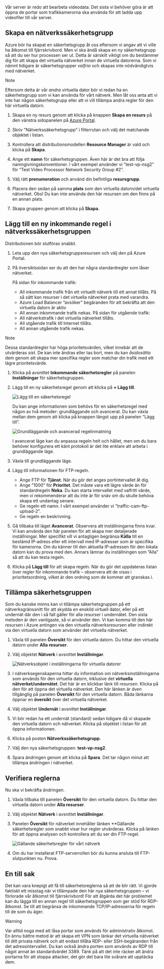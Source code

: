 Vår server är redo att bearbeta videodata. Det sista vi behöver göra är att öppna de portar som trafikkamerorna ska använda för att ladda upp videofiler till vår server. 

## <a name="create-a-network-security-group"></a>Skapa en nätverkssäkerhetsgrupp

Azure bör ha skapat en säkerhetsgrupp åt oss eftersom vi angav att vi ville ha åtkomst till fjärrskrivbord. Men vi ska ändå skapa en ny säkerhetsgrupp så att du ser hur processen ser ut. Detta är särskilt viktigt om du bestämmer dig för att skapa det virtuella nätverket _innan_ de virtuella datorerna. Som vi nämnt tidigare är säkerhetsgrupper _valfria_ och skapas inte nödvändigtvis med nätverket.

> [!NOTE]
> Eftersom detta är vår _andra_ virtuella dator bör vi redan ha en säkerhetsgrupp som vi kan använda för vårt nätverk. Men låt oss anta att vi inte har någon säkerhetsgrupp eller att vi vill tillämpa andra regler för den här virtuella datorn.

1. Skapa en ny resurs genom att klicka på knappen **Skapa en resurs** på den vänstra sidopanelen på [Azure Portal](https://portal.azure.com?azure-portal=true).

1. Skriv ”Nätverkssäkerhetsgrupp” i filterrutan och välj det matchande objektet i listan.

1. Kontrollera att distributionsmodellen **Resource Manager** är vald och klicka på **Skapa**.

1. Ange ett **namn** för säkerhetsgruppen. Även här är det bra att följa namngivningskonventioner. I vårt exempel använder vi ”test-vp-nsg2” för ”Test Video Processor Network Security Group #2”.

1. Välj rätt **prenumeration** och använd din befintliga **resursgrupp**.

1. Placera den sedan på samma **plats** som den virtuella datorn/det virtuella nätverket. Obs! Du kan inte använda den här resursen om den finns på en annan plats.

1. Skapa gruppen genom att klicka på **Skapa**.

## <a name="add-a-new-inbound-rule-to-our-network-security-group"></a>Lägg till en ny inkommande regel i nätverkssäkerhetsgruppen

Distributionen bör slutföras snabbt.

1. Leta upp den nya säkerhetsgruppsresursen och välj den på Azure Portal.

1. På översiktssidan ser du att den har några standardregler som låser nätverket.

    På sidan för inkommande trafik:

    - All inkommande trafik från ett virtuellt nätverk till ett annat tillåts. På så sätt kan resurser i det virtuella nätverket prata med varandra.
    - Azure Load Balancer ”avsöker” begäranden för att bekräfta att den virtuella datorn är aktiv
    - All annan inkommande trafik nekas.
    På sidan för utgående trafik:
    - All nätverkstrafik i det virtuella nätverket tillåts.
    - All utgående trafik till Internet tillåts.
    - All annan utgående trafik nekas.

> [!NOTE]
> Dessa standardregler har höga prioritetsvärden, vilket innebär att de utvärderas _sist_. De kan inte ändras eller tas bort, men du kan _åsidosätta_ dem genom att skapa mer specifika regler som matchar din trafik med ett lägre prioritetsvärde.

1. Klicka på avsnittet **Inkommande säkerhetsregler** på panelen **Inställningar** för säkerhetsgruppen.

1. Lägg till en ny säkerhetsregel genom att klicka på **+ Lägg till**.

    ![Lägg till en säkerhetsregel](../media-drafts/8-add-rule.png)

    Du kan ange informationen som behövs för en säkerhetsregel med någon av två metoder: grundläggande och avancerat. Du kan växla mellan dem genom att klicka på knappen längst upp på panelen ”Lägg till”.

    ![Grundläggande och avancerad regelinmatning](../media-drafts/8-advanced-create-rule.png)

    I avancerat läge kan du anpassa regeln helt och hållet, men om du bara behöver konfigurera ett känt protokoll är det lite enklare att arbeta i grundläggande läge.

1. Växla till grundläggande läge.

1. Lägg till informationen för FTP-regeln.

    - Ange FTP för **Tjänst**. När du gör det anges portintervallet åt dig.
    - Ange ”1000” för **Prioritet**. Det måste vara ett lägre värde än för standardregeln **Neka**. Du kan starta intervallet med valfritt värde, men vi rekommenderar att du inte är för snäv om du skulle behöva skapa ett undantag senare.
    - Ge regeln ett namn. I vårt exempel använder vi ”traffic-cam-ftp-upload-2”.
    - Ge regeln en beskrivning.

1. Gå tillbaka till läget **Avancerat**. Observera att inställningarna finns kvar. Vi kan använda den här panelen för att skapa mer detaljerade inställningar. Mer specifikt vill vi antagligen begränsa **Källa** till en bestämd IP-adress eller ett intervall med IP-adresser som är specifika för kamerorna. Om du känner till den aktuella IP-adressen för den lokala datorn kan du prova med den. Annars lämnar du inställningen som ”Alla” så att du kan testa regeln.

1. Klicka på **Lägg till** för att skapa regeln. När du gör det uppdateras listan över regler för inkommande trafik – observera att de visas i prioritetsordning, vilket är den ordning som de kommer att granskas i.
    
## <a name="apply-the-security-group"></a>Tillämpa säkerhetsgruppen

Som du kanske minns kan vi tillämpa säkerhetsgruppen på ett nätverksgränssnitt för att skydda en enskild virtuell dator, eller på ett undernät där den i så fall gäller för alla resurser i undernätet. Den sista metoden är den vanligaste, så vi använder den. Vi kan komma till den här resursen i Azure antingen via den virtuella nätverksresursen eller indirekt via den virtuella datorn som använder det virtuella nätverket.

1. Växla till panelen **Översikt** för den virtuella datorn. Du hittar den virtuella datorn under **Alla resurser**.

1. Välj objektet **Nätverk** i avsnittet **Inställningar**.

    ![Nätverksobjekt i inställningarna för virtuella datorer](../media-drafts/8-network-settings.png)

1. I nätverksegenskaperna hittar du information om nätverksinställningarna som används för den virtuella datorn, inklusive det **virtuella nätverket/undernätet**. Det här är en klickbar länk till resursen. Klicka på den för att öppna det virtuella nätverket. Den här länken är _även_ tillgänglig på panelen **Översikt** för den virtuella datorn. Båda länkarna öppnar en **översikt** över det virtuella nätverket.

1. Välj objektet **Undernät** i avsnittet **Inställningar**.

1. Vi bör redan ha ett undernät (standard) sedan tidigare då vi skapade den virtuella datorn och nätverket. Klicka på objektet i listan för att öppna informationen.

1. Klicka på posten **Nätverkssäkerhetsgrupp**.

1. Välj den nya säkerhetsgruppen: **test-vp-nsg2**.

1. Spara ändringen genom att klicka på **Spara**. Det tar någon minut att tillämpa ändringen i nätverket.

## <a name="verify-the-rules"></a>Verifiera reglerna

Nu ska vi bekräfta ändringen.

1. Växla tillbaka till panelen **Översikt** för den virtuella datorn. Du hittar den virtuella datorn under **Alla resurser**.

1. Välj objektet **Nätverk** i avsnittet **Inställningar**.

1. Panelen **Översikt** för nätverket innehåller länken **Gällande säkerhetsregler som snabbt visar hur regler utvärderas. Klicka på länken för att öppna analysen och kontrollera att du ser din FTP-regel.

    ![Gällande säkerhetsregler för vårt nätverk](../media-drafts/8-effective-rules.png)

1. Om du har installerat FTP-serverrollen bör du kunna ansluta till FTP-slutpunkten nu. Prova.

## <a name="one-more-thing"></a>En till sak

Det kan vara knepigt att få till säkerhetsreglerna så att de blir rätt. Vi gjorde faktiskt ett misstag när vi tillämpade den här nya säkerhetsgruppen – vi förlorade vår åtkomst till fjärrskrivbord! För att åtgärda det här problemet kan du lägga till en annan regel till säkerhetsgruppen som ger stöd för RDP-åtkomst. Se till att begränsa de inkommande TCP/IP-adresserna för regeln till de som du äger.

> [!WARNING]
> Var alltid noga med att låsa portar som används för administrativ åtkomst. En ännu bättre metod är att skapa ett VPN som länkar det virtuella nätverket till ditt privata nätverk och att endast tillåta RDP- eller SSH-begäranden från det adressintervallet. Du kan också ändra porten som används av RDP till något annat än standardvärdet 3389. Tänk på att det inte räcker att ändra portarna för att stoppa attacker, det gör det bara lite svårare att upptäcka dem.